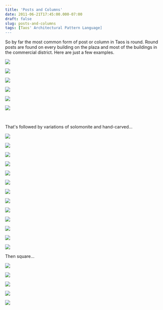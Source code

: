 ```yaml
---
title: 'Posts and Columns'
date: 2011-06-21T17:45:00.000-07:00
draft: false
slug: posts-and-columns
tags: [Taos' Architectural Pattern Language]
---
```


So by far the most common form of post or column in Taos is round. Round posts are found on every building on the plaza and most of the buildings in the commercial district. Here are just a few examples.  

![](/images/blog/legacy/P1020480+%2528Medium%2529.JPG)

  

![](/images/blog/legacy/P1020599+%2528Medium%2529.jpg)

  
  
  

![](/images/blog/legacy/P1020771+%2528Medium%2529.jpg)

  

![](/images/blog/legacy/P1020894+%2528Medium%2529.jpg)

  

![](/images/blog/legacy/P1030764+%2528Medium%2529.jpg)

  

![](/images/blog/legacy/P1170253+%2528Large%2529.jpg)

[  
](/images/blog/legacy/P1170253+%2528Large%2529.jpg)

  
That's followed by variations of solomonite and hand-carved...  

![](/images/blog/legacy/Arch+Lang.jpg)

  

![](/images/blog/legacy/P1020533+%2528Medium%2529.jpg)

  

![](/images/blog/legacy/P1020730+%2528Medium%2529.jpg)

  

![](/images/blog/legacy/P1020904+%2528Medium%2529.jpg)

  

![](/images/blog/legacy/P1020908+%2528Medium%2529.jpg)

  

![](/images/blog/legacy/P1020966+%2528Medium%2529.jpg)

  

![](/images/blog/legacy/P1030024+%2528Medium%2529.jpg)

  

![](/images/blog/legacy/P1030443+%2528Medium%2529.JPG)

  

![](/images/blog/legacy/P1030450+%2528Medium%2529.JPG)

  

![](/images/blog/legacy/P1030491+%2528Medium%2529.JPG)

  

![](/images/blog/legacy/P1030710+%2528Medium%2529.JPG)

  

![](/images/blog/legacy/P1030768+%2528Medium%2529.jpg)

  

![](/images/blog/legacy/Ufer+NW+%2528Medium%2529.jpg)

Then square...  

![](/images/blog/legacy/P1020485+%2528Medium%2529.jpg)

  

![](/images/blog/legacy/P1030039+%2528Medium%2529.jpg)

  

![](/images/blog/legacy/P1030109+%2528Medium%2529.jpg)

  

![](/images/blog/legacy/P1030592+%2528Medium%2529.jpg)

  

![](/images/blog/legacy/P1030653+%2528Medium%2529.jpg)